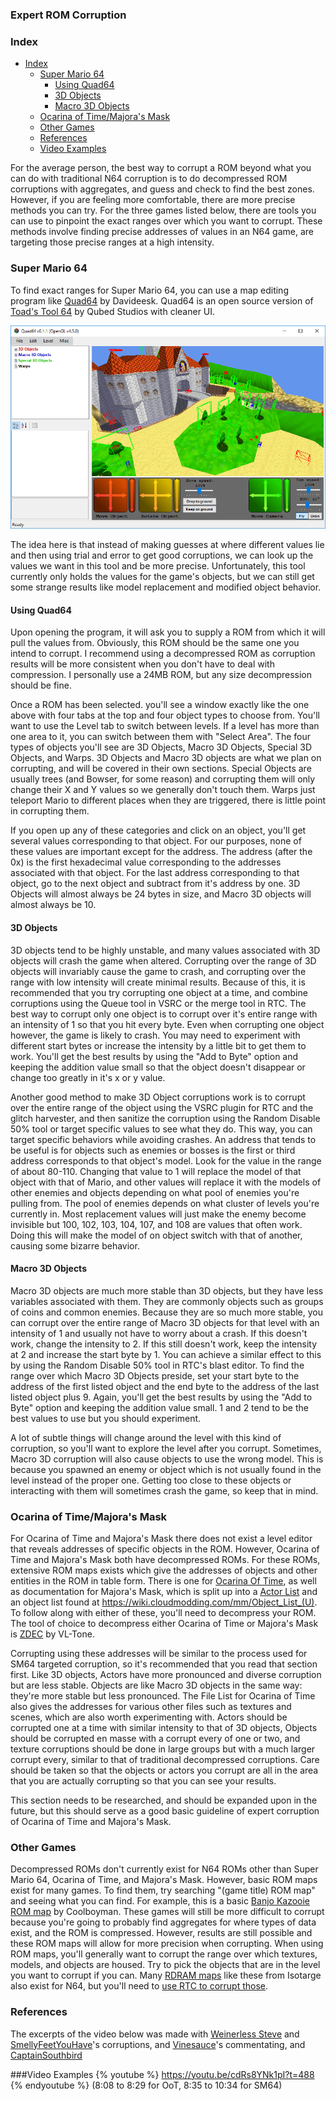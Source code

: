 ### Expert ROM Corruption

### Index

* [Index](#index)
  * [Super Mario 64](#super-mario-64)
    * [Using Quad64](#using-quad64)
    * [3D Objects](#3d-objects)
    * [Macro 3D Objects](#macro-3d-objects)
  * [Ocarina of Time/Majora's Mask](#ocarina-of-timemajoras-mask)
  * [Other Games](#other-games)
  * [References](#references)
  * [Video Examples](#video-examples)
    
  
  

For the average person, the best way to corrupt a ROM beyond what you can do with traditional N64 corruption is to do decompressed ROM corruptions with aggregates, and guess and check to find the best zones. However, if you are feeling more comfortable, there are more precise methods you can try. For the three games listed below, there are tools you can use to pinpoint the exact ranges over which you want to corrupt. These methods involve finding precise addresses of values in an N64 game, are targeting those precise ranges at a high intensity.

### Super Mario 64
To find exact ranges for Super Mario 64, you can use a map editing program like [Quad64](https://www.smwcentral.net/?p=viewthread&t=90510) by Davideesk. Quad64 is an open source version of [Toad's Tool 64](http://qubedstudios.rustedlogic.net/ToadsTool64.htm) by Qubed Studios with cleaner UI.

![](/assets/quad64example2.png)

The idea here is that instead of making guesses at where different values lie and then using trial and error to get good corruptions, we can look up the values we want in this tool and be more precise. Unfortunately, this tool currently only holds the values for the game's objects, but we can still get some strange results like model replacement and modified object behavior. 

#### Using Quad64
Upon opening the program, it will ask you to supply a ROM from which it will pull the values from. Obviously, this ROM should be the same one you intend to corrupt. I recommend using a decompressed ROM as corruption results will be more consistent when you don't have to deal with compression. I personally use a 24MB ROM, but any size decompression should be fine.

Once a ROM has been selected. you'll see a window exactly like the one above with four tabs at the top and four object types to choose from. You'll want to use the Level tab to switch between levels. If a level has more than one area to it, you can switch between them with "Select Area". The four types of objects you'll see are 3D Objects, Macro 3D Objects, Special 3D Objects, and Warps. 3D Objects and Macro 3D objects are what we plan on corrupting, and will be covered in their own sections. Special Objects are usually trees (and Bowser, for some reason) and corrupting them will only change their X and Y values so we generally don't touch them. Warps just teleport Mario to different places when they are triggered, there is little point in corrupting them. 

If you open up any of these categories and click on an object, you'll get several values corresponding to that object. For our purposes, none of these values are important except for the address. The address (after the 0x) is the first hexadecimal value corresponding to the addresses associated with that object. For the last address corresponding to that object, go to the next object and subtract from it's address by one. 3D Objects will almost always be 24 bytes in size, and Macro 3D objects will almost always be 10.

#### 3D Objects 
3D objects tend to be highly unstable, and many values associated with 3D objects will crash the game when altered. Corrupting over the range of 3D objects will invariably cause the game to crash, and corrupting over the range with low intensity will create minimal results. Because of this, it is recommended that you try corrupting one object at a time, and combine corruptions using the Queue tool in VSRC or the merge tool in RTC. The best way to corrupt only one object is to corrupt over it's entire range with an intensity of 1 so that you hit every byte. Even when corrupting one object however, the game is likely to crash. You may need to experiment with different start bytes or increase the intensity by a little bit to get them to work. You'll get the best results by using the "Add to Byte" option and keeping the addition value small so that the object doesn't disappear or change too greatly in it's x or y value.

Another good method to make 3D Object corruptions work is to corrupt over the entire range of the object using the VSRC plugin for RTC and the glitch harvester, and then sanitize the corruption using the Random Disable 50% tool or target specific values to see what they do. This way, you can target specific behaviors while avoiding crashes. An address that tends to be useful is for objects such as enemies or bosses is the first or third address corresponds to that object's model. Look for the value in the range of about 80-110. Changing that value to 1 will replace the model of that object with that of Mario, and other values will replace it with the models of other enemies and objects depending on what pool of enemies you're pulling from. The pool of enemies depends on what cluster of levels you're currently in. Most replacement values will just make the enemy become invisible but 100, 102, 103, 104, 107, and 108 are values that often work. Doing this will make the model of on object switch with that of another, causing some bizarre behavior.

#### Macro 3D Objects
Macro 3D objects are much more stable than 3D objects, but they have less variables associated with them. They are commonly objects such as groups of coins and common enemies. Because they are so much more stable, you can corrupt over the entire range of Macro 3D objects for that level with an intensity of 1 and usually not have to worry about a crash. If this doesn't work, change the intensity to 2. If this still doesn't work, keep the intensity at 2 and increase the start byte by 1. You can achieve a similar effect to this by using the Random Disable 50% tool in RTC's blast editor. To find the range over which Macro 3D Objects preside, set your start byte to the address of the first listed object and the end byte to the address of the last listed object plus 9. Again, you'll get the best results by using the "Add to Byte" option and keeping the addition value small. 1 and 2 tend to be the best values to use but you should experiment. 

A lot of subtle things will change around the level with this kind of corruption, so you'll want to explore the level after you corrupt. Sometimes, Macro 3D corruption will also cause objects to use the wrong model. This is because you spawned an enemy or object which is not usually found in the level instead of the proper one. Getting too close to these objects or interacting with them will sometimes crash the game, so keep that in mind.

### Ocarina of Time/Majora's Mask
For Ocarina of Time and Majora's Mask there does not exist a level editor that reveals addresses of specific objects in the ROM. However, Ocarina of Time and Majora's Mask both have decompressed ROMs. For these ROMs, extensive ROM maps exists which give the addresses of objects and other entities in the ROM in table form. There is one for [Ocarina Of Time](https://wiki.cloudmodding.com/oot/File_List/NTSC_1.0), as well as documentation for Majora's Mask, which is split up into a [Actor List](https://wiki.cloudmodding.com/mm/Actor_List) and an object list found at https://wiki.cloudmodding.com/mm/Object_List_(U). To follow along with either of these, you'll need to decompress your ROM. The tool of choice to decompress either Ocarina of Time or Majora's Mask is [ZDEC](http://www.mediafire.com/file/3v3v94llaqaccaj/ZDEC.rar) by VL-Tone.

Corrupting using these addresses will be similar to the process used for SM64 targeted corruption, so it's recommended that you read that section first. Like 3D objects, Actors have more pronounced and diverse corruption but are less stable. Objects are like Macro 3D objects in the same way: they're more stable but less pronounced. The File List for Ocarina of Time also gives the addresses for various other files such as textures and scenes, which are also worth experimenting with. Actors should be corrupted one at a time with similar intensity to that of 3D objects, Objects should be corrupted en masse with a corrupt every of one or two, and texture corruptions should be done in large groups but with a much larger corrupt every, similar to that of traditional decompressed corruptions. Care should be taken so that the objects or actors you corrupt are all in the area that you are actually corrupting so that you can see your results.

This section needs to be researched, and should be expanded upon in the future, but this should serve as a good basic guideline of expert corruption of Ocarina of Time and Majora's Mask.

### Other Games
Decompressed ROMs don't currently exist for N64 ROMs other than Super Mario 64, Ocarina of Time, and Majora's Mask. However, basic ROM maps exist for many games. To find them, try searching "(game title) ROM map" and seeing what you can find. For example, this is a basic [Banjo Kazooie ROM map](http://www.therwp.com/forums/showthread.php?t=15763) by Coolboyman. These games will still be more difficult to corrupt because you're going to probably find aggregates for where types of data exist, and the ROM is compressed. However, results are still possible and these ROM maps will allow for more precision when corrupting. When using ROM maps, you'll generally want to corrupt the range over which textures, models, and objects are housed. Try to pick the objects that are in the level you want to corrupt if you can. Many [RDRAM maps](https://github.com/Isotarge/ScriptHawk/tree/master/Watch) like these from Isotarge also exist for N64, but you'll need to [use RTC to corrupt those](/consoles/n64/rtc-corruption.md).

### References
The excerpts of the video below was made with [Weinerless Steve](https://www.youtube.com/user/Sevelix) and [SmellyFeetYouHave](https://www.youtube.com/user/smellyfeetyouhave)'s corruptions, and [Vinesauce](https://www.youtube.com/user/vinesauce)'s commentating, and [CaptainSouthbird](https://www.youtube.com/user/sonicepochguy)

###Video Examples
{% youtube %} https://youtu.be/cdRs8YNk1pI?t=488 {% endyoutube %}
(8:08 to 8:29 for OoT, 8:35 to 10:34 for SM64)



